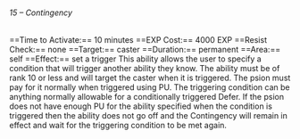 ###### 15 – Contingency
==Time to Activate:== 10 minutes
==EXP Cost:== 4000 EXP
==Resist Check:== none
==Target:== caster
==Duration:== permanent
==Area:== self
==Effect:== set a trigger
This ability allows the user to specify a condition that will trigger another ability they know. The ability must be of rank 10 or less and will target the caster when it is triggered. The psion must pay for it normally when triggered using PU. The triggering condition can be anything normally allowable for a conditionally triggered Defer. If the psion does not have enough PU for the ability specified when the condition is triggered then the ability does not go off and the Contingency will remain in effect and wait for the triggering condition to be met again.
